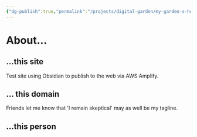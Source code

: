 ```yaml
---
{"dg-publish":true,"permalink":"/projects/digital-garden/my-garden-s-homepage/","tags":["gardenEntry"]}
---
```


# About...

## ...this site
Test site using Obsidian to publish to the web via AWS Amplify.
## ... this domain
Friends let me know that 'I remain skeptical' may as well be my tagline. 
## ...this person



